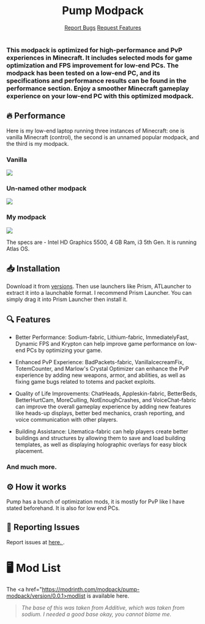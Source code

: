 <div align=center>
     <h1>Pump Modpack</h1>
    <a href="https://github.com/intergrav/Additive/issues">Report Bugs</a>
    <a href="https://github.com/intergrav/Additive/issues">Request Features</a>
</div>
<br>

### This modpack is optimized for high-performance and PvP experiences in Minecraft. It includes selected mods for game optimization and FPS improvement for low-end PCs. The modpack has been tested on a low-end PC, and its specifications and performance results can be found in the performance section. Enjoy a smoother Minecraft gameplay experience on your low-end PC with this optimized modpack.

## 🔥 Performance

Here is my low-end laptop running three instances of Minecraft: one is vanilla Minecraft (control), the second is an unnamed popular modpack, and the third is my modpack.

<h3> Vanilla</h3>
<img src="https://media.discordapp.net/attachments/1090271674697527317/1090668145041223690/vanilla.png?width=1159&height=632">
<br>

### Un-named other modpack
<img src="https://media.discordapp.net/attachments/1090271674697527317/1090668687276654612/adren.png?width=1159&height=632" >

<br>

### My modpack

<img src="https://media.discordapp.net/attachments/1090271674697527317/1090669294989352992/pumpss.png?width=1124&height=632"> 

The specs are - Intel HD Graphics 5500, 4 GB Ram, i3 5th Gen. It is running Atlas OS. 
## 📥 Installation 

Download it from <a href="https://modrinth.com/modpack/pump-modpack/version/0.0.1">versions</a>. Then use launchers like Prism, ATLauncher to extract it into a launchable format. I recommend Prism Launcher. You can simply drag it into Prism Launcher then install it.

## 🔍 Features

- Better Performance: Sodium-fabric, Lithium-fabric, ImmediatelyFast, Dynamic FPS and Krypton can help improve game performance on low-end PCs by optimizing your game.

- Enhanced PvP Experience: BadPackets-fabric, VanillaIcecreamFix, TotemCounter, and Marlow's Crystal Optimizer can enhance the PvP experience by adding new weapons, armor, and abilities, as well as fixing game bugs related to totems and packet exploits.

- Quality of Life Improvements: ChatHeads, Appleskin-fabric, BetterBeds, BetterHurtCam, MoreCulling, NotEnoughCrashes, and VoiceChat-fabric can improve the overall gameplay experience by adding new features like heads-up displays, better bed mechanics, crash reporting, and voice communication with other players.

- Building Assistance: Litematica-fabric can help players create better buildings and structures by allowing them to save and load building templates, as well as displaying holographic overlays for easy block placement.

### And much more.

## ⚙️ How it works

Pump has a bunch of optimization mods, it is mostly for PvP like I have stated beforehand. It is also for low end PCs.

## 🐛 Reporting Issues
Report issues at <a href="https://github.com/dangamerx7/Pump-Modpack/issues">here. </a>.

# 🖥️ Mod List
The <a href="https://modrinth.com/modpack/pump-modpack/version/0.0.1>modlist</a> is available here. 

> *The base of this was taken from Additive, which was taken from sodium. I needed a good base okay, you cannot blame me.*
